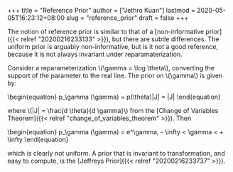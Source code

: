 +++
title = "Reference Prior"
author = ["Jethro Kuan"]
lastmod = 2020-05-05T16:23:12+08:00
slug = "reference_prior"
draft = false
+++

The notion of reference prior is similar to that of a [non-informative
prior]({{< relref "20200216233133" >}}), but there are subtle differences. The uniform prior is arguably
non-informative, but is it not a good reference, because it is not
always invariant under reparamaterization.

Consider a reparameterization \\(\gamma = \log \theta\\), converting the
support of the parameter to the real line. The prior on \\(\gamma\\) is
given by:

\begin{equation}
  p\_\gamma (\gamma) = p(\theta)|J| = |J|
\end{equation}

where \\(|J| = \frac{d \theta}{d \gamma}\\) from the [Change of Variables Theorem]({{< relref "change_of_variables_theorem" >}}). Then

\begin{equation}
  p\_\gamma (\gamma) = e^\gamma, - \infty < \gamma < + \infty
\end{equation}

which is clearly not uniform. A prior that is invariant to
transformation, and easy to compute, is the [Jeffreys Prior]({{< relref "20200216233737" >}}).
